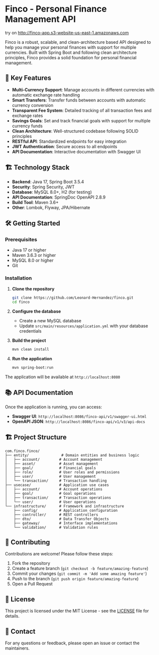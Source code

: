 # Finco - Personal Finance Management API
try on http://finco-app.s3-website-us-east-1.amazonaws.com

Finco is a robust, scalable, and clean-architecture based API designed to help you manage your personal finances with support for multiple currencies. Built with Spring Boot and following clean architecture principles, Finco provides a solid foundation for personal financial management.

## 🚀 Key Features

- **Multi-Currency Support**: Manage accounts in different currencies with automatic exchange rate handling
- **Smart Transfers**: Transfer funds between accounts with automatic currency conversion
- **Transparent Fee System**: Detailed tracking of all transaction fees and exchange rates
- **Savings Goals**: Set and track financial goals with support for multiple currency funds
- **Clean Architecture**: Well-structured codebase following SOLID principles
- **RESTful API**: Standardized endpoints for easy integration
- **JWT Authentication**: Secure access to all endpoints
- **API Documentation**: Interactive documentation with Swagger UI

## 🏗️ Technology Stack

- **Backend**: Java 17, Spring Boot 3.5.4
- **Security**: Spring Security, JWT
- **Database**: MySQL 8.0+, H2 (for testing)
- **API Documentation**: SpringDoc OpenAPI 2.8.9
- **Build Tool**: Maven 3.6+
- **Other**: Lombok, Flyway, JPA/Hibernate

## 🛠️ Getting Started

### Prerequisites

- Java 17 or higher
- Maven 3.6.3 or higher
- MySQL 8.0 or higher
- Git

### Installation

1. **Clone the repository**
   ```bash
   git clone https://github.com/Leonard-Hernandez/finco.git
   cd finco
   ```

2. **Configure the database**
   - Create a new MySQL database
   - Update `src/main/resources/application.yml` with your database credentials

3. **Build the project**
   ```bash
   mvn clean install
   ```

4. **Run the application**
   ```bash
   mvn spring-boot:run
   ```

The application will be available at `http://localhost:8080`

## 📚 API Documentation

Once the application is running, you can access:

- **Swagger UI**: `http://localhost:8086/finco-api/v1/swagger-ui.html`
- **OpenAPI JSON**: `http://localhost:8086/finco-api/v1/v3/api-docs`

## 🏗️ Project Structure

```
com.finco.finco/
├── entity/               # Domain entities and business logic
│   ├── account/         # Account management
│   ├── asset/           # Asset management
│   ├── goal/            # Financial goals
│   ├── role/            # User roles and permissions
│   ├── user/            # User management
│   └── transaction/     # Transaction handling
├── usecase/             # Application use cases
│   ├── account/         # Account operations
│   ├── goal/            # Goal operations
│   ├── transaction/     # Transaction operations
│   └── user/            # User operations
└── infrastructure/      # Framework and infrastructure
    ├── config/          # Application configuration
    ├── controller/      # REST controllers
    ├── dto/             # Data Transfer Objects
    ├── gateway/         # Interface implementations
    └── validation/      # Validation rules
```

## 🤝 Contributing

Contributions are welcome! Please follow these steps:

1. Fork the repository
2. Create a feature branch (`git checkout -b feature/amazing-feature`)
3. Commit your changes (`git commit -m 'Add some amazing feature'`)
4. Push to the branch (`git push origin feature/amazing-feature`)
5. Open a Pull Request

## 📄 License

This project is licensed under the MIT License - see the [LICENSE](LICENSE) file for details.

## 📧 Contact

For any questions or feedback, please open an issue or contact the maintainers.
